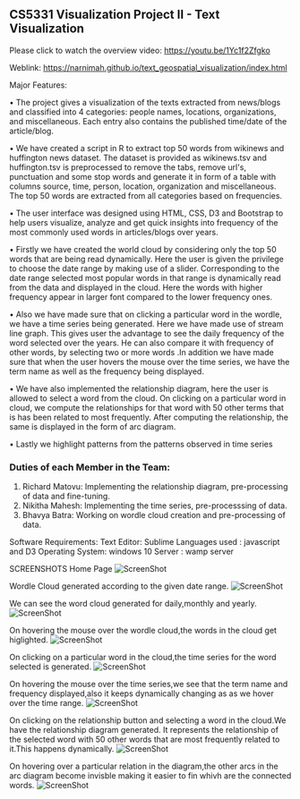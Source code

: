 ## CS5331 Visualization Project II - Text Visualization 

Please click to watch the overview video: https://youtu.be/1Yc1f2Zfgko

Weblink: https://narnimah.github.io/text_geospatial_visualization/index.html

Major Features:

• The project gives a visualization of the texts extracted from news/blogs and classified into 4 categories: people names, locations, organizations, and miscellaneous. Each entry also contains the published time/date of the article/blog.

• We have created a script in R to extract top 50 words from wikinews and huffington news dataset. The dataset is provided as wikinews.tsv and huffington.tsv is preprocessed to remove the tabs, remove url's, punctuation and some stop words and generate it in form of a table with columns source, time, person, location, organization and miscellaneous. The top 50 words are extracted from all categories based on frequencies.

• The user interface was designed using HTML, CSS, D3 and Bootstrap to help users visualize, analyze and get quick insights into frequency of the most commonly used words in articles/blogs over years.

• Firstly we have created the world cloud by considering only the top 50 words that are being read dynamically. Here the user is given the privilege to choose the date range by making use of a slider. Corresponding to the date range selected most popular words in that range is dynamically read from the data and displayed in the cloud. Here the words with higher frequency appear in larger font compared to the lower frequency ones.

• Also we have made sure that on clicking a particular word in the wordle, we have a time series being generated. Here we have made use of stream line graph. This gives user the advantage to see the daily frequency of the word selected over the years. He can also compare it with frequency of other words, by selecting two or more words .In addition we have made sure that when the user hovers the mouse over the time series, we have the term name as well as the frequency being displayed.

• We have also implemented the relationship diagram, here the user is allowed to select a word from the cloud. On clicking on a particular word in cloud, we compute the relationships for that word with 50 other terms that is has been related to most frequently. After computing the relationship, the same is displayed in the form of arc diagram.

• Lastly we highlight patterns from the patterns observed in time series

### Duties of each Member in the Team: 
1. Richard Matovu: Implementing the relationship diagram, pre-processing of data and fine-tuning. 
2. Nikitha Mahesh: Implementing the time series, pre-processsing of data.
3. Bhavya Batra: Working on wordle cloud creation and pre-processing of data.

Software Requirements:
Text Editor: Sublime
Languages used : javascript and D3 
Operating System: windows 10
Server : wamp server



SCREENSHOTS
Home Page 
![ScreenShot](https://github.com/narnimah/text_geospatial_visualization/blob/master/home_1.JPG)

Wordle Cloud generated according to the given date range.
![ScreenShot](https://github.com/narnimah/text_geospatial_visualization/blob/master/home_2.PNG)

We can see the word cloud generated for daily,monthly and yearly.
![ScreenShot](https://github.com/narnimah/text_geospatial_visualization/blob/master/home_3.PNG)

On hovering the mouse over the wordle cloud,the words in the cloud get higlighted.
![ScreenShot](https://github.com/narnimah/text_geospatial_visualization/blob/master/home_4.png)

On clicking on a particular word in the cloud,the time series for the word selected is generated.
![ScreenShot](https://github.com/narnimah/text_geospatial_visualization/blob/master/home_5.PNG)

On hovering the mouse over the time series,we see that the term name and frequency displayed,also it keeps dynamically changing as as we hover over the time range.
![ScreenShot](https://github.com/narnimah/text_geospatial_visualization/blob/master/home_6.png)

On clicking on the relationship button and selecting a word in the cloud.We have the relationship diagram generated. It represents the relationship of the selected word with 50 other words that are most frequently related to it.This happens dynamically.
![ScreenShot](https://github.com/narnimah/text_geospatial_visualization/blob/master/home_7.png)

On hovering over a particular relation in the diagram,the other arcs in the arc diagram become invisble making it easier to fin whivh are the connected words.
![ScreenShot](https://github.com/narnimah/text_geospatial_visualization/blob/master/home_8.png)
